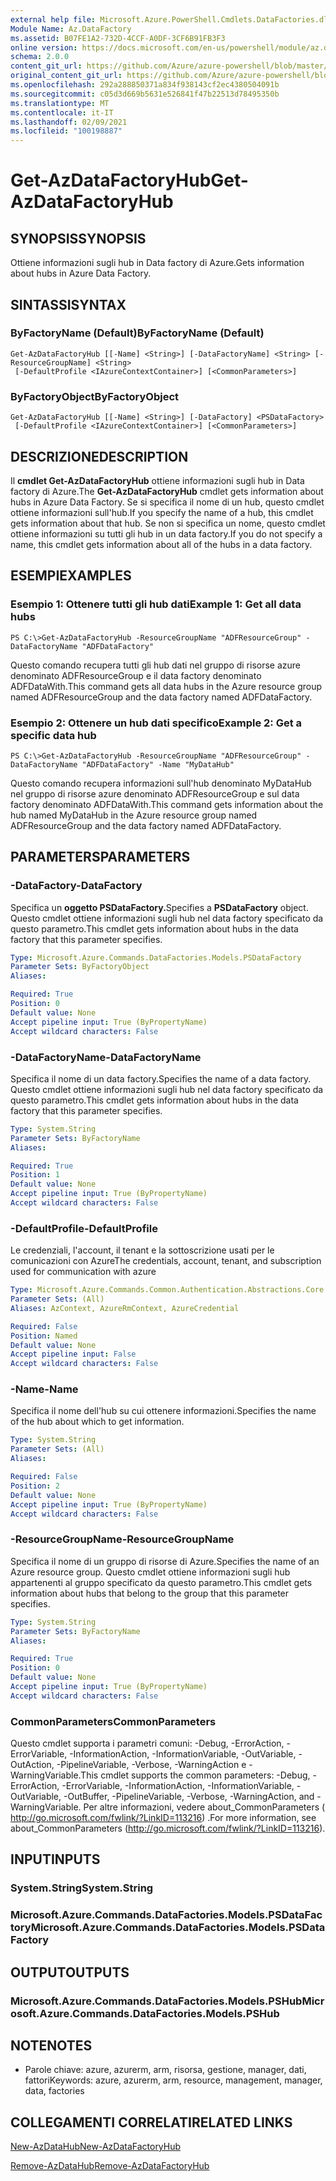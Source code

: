 ```yaml
---
external help file: Microsoft.Azure.PowerShell.Cmdlets.DataFactories.dll-Help.xml
Module Name: Az.DataFactory
ms.assetid: B07FE1A2-732D-4CCF-A0DF-3CF6B91FB3F3
online version: https://docs.microsoft.com/en-us/powershell/module/az.datafactory/get-azdatafactoryhub
schema: 2.0.0
content_git_url: https://github.com/Azure/azure-powershell/blob/master/src/DataFactory/DataFactoryV2/help/Get-AzDataFactoryHub.md
original_content_git_url: https://github.com/Azure/azure-powershell/blob/master/src/DataFactory/DataFactoryV2/help/Get-AzDataFactoryHub.md
ms.openlocfilehash: 292a288850371a834f938143cf2ec4380504091b
ms.sourcegitcommit: c05d3d669b5631e526841f47b22513d78495350b
ms.translationtype: MT
ms.contentlocale: it-IT
ms.lasthandoff: 02/09/2021
ms.locfileid: "100198887"
---
```

# <span data-ttu-id="6d059-101">Get-AzDataFactoryHub</span><span class="sxs-lookup"><span data-stu-id="6d059-101">Get-AzDataFactoryHub</span></span>

## <span data-ttu-id="6d059-102">SYNOPSIS</span><span class="sxs-lookup"><span data-stu-id="6d059-102">SYNOPSIS</span></span>
<span data-ttu-id="6d059-103">Ottiene informazioni sugli hub in Data factory di Azure.</span><span class="sxs-lookup"><span data-stu-id="6d059-103">Gets information about hubs in Azure Data Factory.</span></span>

## <span data-ttu-id="6d059-104">SINTASSI</span><span class="sxs-lookup"><span data-stu-id="6d059-104">SYNTAX</span></span>

### <span data-ttu-id="6d059-105">ByFactoryName (Default)</span><span class="sxs-lookup"><span data-stu-id="6d059-105">ByFactoryName (Default)</span></span>
```
Get-AzDataFactoryHub [[-Name] <String>] [-DataFactoryName] <String> [-ResourceGroupName] <String>
 [-DefaultProfile <IAzureContextContainer>] [<CommonParameters>]
```

### <span data-ttu-id="6d059-106">ByFactoryObject</span><span class="sxs-lookup"><span data-stu-id="6d059-106">ByFactoryObject</span></span>
```
Get-AzDataFactoryHub [[-Name] <String>] [-DataFactory] <PSDataFactory>
 [-DefaultProfile <IAzureContextContainer>] [<CommonParameters>]
```

## <span data-ttu-id="6d059-107">DESCRIZIONE</span><span class="sxs-lookup"><span data-stu-id="6d059-107">DESCRIPTION</span></span>
<span data-ttu-id="6d059-108">Il **cmdlet Get-AzDataFactoryHub** ottiene informazioni sugli hub in Data factory di Azure.</span><span class="sxs-lookup"><span data-stu-id="6d059-108">The **Get-AzDataFactoryHub** cmdlet gets information about hubs in Azure Data Factory.</span></span>
<span data-ttu-id="6d059-109">Se si specifica il nome di un hub, questo cmdlet ottiene informazioni sull'hub.</span><span class="sxs-lookup"><span data-stu-id="6d059-109">If you specify the name of a hub, this cmdlet gets information about that hub.</span></span>
<span data-ttu-id="6d059-110">Se non si specifica un nome, questo cmdlet ottiene informazioni su tutti gli hub in un data factory.</span><span class="sxs-lookup"><span data-stu-id="6d059-110">If you do not specify a name, this cmdlet gets information about all of the hubs in a data factory.</span></span>

## <span data-ttu-id="6d059-111">ESEMPI</span><span class="sxs-lookup"><span data-stu-id="6d059-111">EXAMPLES</span></span>

### <span data-ttu-id="6d059-112">Esempio 1: Ottenere tutti gli hub dati</span><span class="sxs-lookup"><span data-stu-id="6d059-112">Example 1: Get all data hubs</span></span>
```
PS C:\>Get-AzDataFactoryHub -ResourceGroupName "ADFResourceGroup" -DataFactoryName "ADFDataFactory"
```

<span data-ttu-id="6d059-113">Questo comando recupera tutti gli hub dati nel gruppo di risorse azure denominato ADFResourceGroup e il data factory denominato ADFDataWith.</span><span class="sxs-lookup"><span data-stu-id="6d059-113">This command gets all data hubs in the Azure resource group named ADFResourceGroup and the data factory named ADFDataFactory.</span></span>

### <span data-ttu-id="6d059-114">Esempio 2: Ottenere un hub dati specifico</span><span class="sxs-lookup"><span data-stu-id="6d059-114">Example 2: Get a specific data hub</span></span>
```
PS C:\>Get-AzDataFactoryHub -ResourceGroupName "ADFResourceGroup" -DataFactoryName "ADFDataFactory" -Name "MyDataHub"
```

<span data-ttu-id="6d059-115">Questo comando recupera informazioni sull'hub denominato MyDataHub nel gruppo di risorse azure denominato ADFResourceGroup e sul data factory denominato ADFDataWith.</span><span class="sxs-lookup"><span data-stu-id="6d059-115">This command gets information about the hub named MyDataHub in the Azure resource group named ADFResourceGroup and the data factory named ADFDataFactory.</span></span>

## <span data-ttu-id="6d059-116">PARAMETERS</span><span class="sxs-lookup"><span data-stu-id="6d059-116">PARAMETERS</span></span>

### <span data-ttu-id="6d059-117">-DataFactory</span><span class="sxs-lookup"><span data-stu-id="6d059-117">-DataFactory</span></span>
<span data-ttu-id="6d059-118">Specifica un **oggetto PSDataFactory.**</span><span class="sxs-lookup"><span data-stu-id="6d059-118">Specifies a **PSDataFactory** object.</span></span>
<span data-ttu-id="6d059-119">Questo cmdlet ottiene informazioni sugli hub nel data factory specificato da questo parametro.</span><span class="sxs-lookup"><span data-stu-id="6d059-119">This cmdlet gets information about hubs in the data factory that this parameter specifies.</span></span>

```yaml
Type: Microsoft.Azure.Commands.DataFactories.Models.PSDataFactory
Parameter Sets: ByFactoryObject
Aliases:

Required: True
Position: 0
Default value: None
Accept pipeline input: True (ByPropertyName)
Accept wildcard characters: False
```

### <span data-ttu-id="6d059-120">-DataFactoryName</span><span class="sxs-lookup"><span data-stu-id="6d059-120">-DataFactoryName</span></span>
<span data-ttu-id="6d059-121">Specifica il nome di un data factory.</span><span class="sxs-lookup"><span data-stu-id="6d059-121">Specifies the name of a data factory.</span></span>
<span data-ttu-id="6d059-122">Questo cmdlet ottiene informazioni sugli hub nel data factory specificato da questo parametro.</span><span class="sxs-lookup"><span data-stu-id="6d059-122">This cmdlet gets information about hubs in the data factory that this parameter specifies.</span></span>

```yaml
Type: System.String
Parameter Sets: ByFactoryName
Aliases:

Required: True
Position: 1
Default value: None
Accept pipeline input: True (ByPropertyName)
Accept wildcard characters: False
```

### <span data-ttu-id="6d059-123">-DefaultProfile</span><span class="sxs-lookup"><span data-stu-id="6d059-123">-DefaultProfile</span></span>
<span data-ttu-id="6d059-124">Le credenziali, l'account, il tenant e la sottoscrizione usati per le comunicazioni con Azure</span><span class="sxs-lookup"><span data-stu-id="6d059-124">The credentials, account, tenant, and subscription used for communication with azure</span></span>

```yaml
Type: Microsoft.Azure.Commands.Common.Authentication.Abstractions.Core.IAzureContextContainer
Parameter Sets: (All)
Aliases: AzContext, AzureRmContext, AzureCredential

Required: False
Position: Named
Default value: None
Accept pipeline input: False
Accept wildcard characters: False
```

### <span data-ttu-id="6d059-125">-Name</span><span class="sxs-lookup"><span data-stu-id="6d059-125">-Name</span></span>
<span data-ttu-id="6d059-126">Specifica il nome dell'hub su cui ottenere informazioni.</span><span class="sxs-lookup"><span data-stu-id="6d059-126">Specifies the name of the hub about which to get information.</span></span>

```yaml
Type: System.String
Parameter Sets: (All)
Aliases:

Required: False
Position: 2
Default value: None
Accept pipeline input: True (ByPropertyName)
Accept wildcard characters: False
```

### <span data-ttu-id="6d059-127">-ResourceGroupName</span><span class="sxs-lookup"><span data-stu-id="6d059-127">-ResourceGroupName</span></span>
<span data-ttu-id="6d059-128">Specifica il nome di un gruppo di risorse di Azure.</span><span class="sxs-lookup"><span data-stu-id="6d059-128">Specifies the name of an Azure resource group.</span></span>
<span data-ttu-id="6d059-129">Questo cmdlet ottiene informazioni sugli hub appartenenti al gruppo specificato da questo parametro.</span><span class="sxs-lookup"><span data-stu-id="6d059-129">This cmdlet gets information about hubs that belong to the group that this parameter specifies.</span></span>

```yaml
Type: System.String
Parameter Sets: ByFactoryName
Aliases:

Required: True
Position: 0
Default value: None
Accept pipeline input: True (ByPropertyName)
Accept wildcard characters: False
```

### <span data-ttu-id="6d059-130">CommonParameters</span><span class="sxs-lookup"><span data-stu-id="6d059-130">CommonParameters</span></span>
<span data-ttu-id="6d059-131">Questo cmdlet supporta i parametri comuni: -Debug, -ErrorAction, -ErrorVariable, -InformationAction, -InformationVariable, -OutVariable, -OutAction, -PipelineVariable, -Verbose, -WarningAction e -WarningVariable.</span><span class="sxs-lookup"><span data-stu-id="6d059-131">This cmdlet supports the common parameters: -Debug, -ErrorAction, -ErrorVariable, -InformationAction, -InformationVariable, -OutVariable, -OutBuffer, -PipelineVariable, -Verbose, -WarningAction, and -WarningVariable.</span></span> <span data-ttu-id="6d059-132">Per altre informazioni, vedere about_CommonParameters ( http://go.microsoft.com/fwlink/?LinkID=113216) .</span><span class="sxs-lookup"><span data-stu-id="6d059-132">For more information, see about_CommonParameters (http://go.microsoft.com/fwlink/?LinkID=113216).</span></span>

## <span data-ttu-id="6d059-133">INPUT</span><span class="sxs-lookup"><span data-stu-id="6d059-133">INPUTS</span></span>

### <span data-ttu-id="6d059-134">System.String</span><span class="sxs-lookup"><span data-stu-id="6d059-134">System.String</span></span>

### <span data-ttu-id="6d059-135">Microsoft.Azure.Commands.DataFactories.Models.PSDataFactory</span><span class="sxs-lookup"><span data-stu-id="6d059-135">Microsoft.Azure.Commands.DataFactories.Models.PSDataFactory</span></span>

## <span data-ttu-id="6d059-136">OUTPUT</span><span class="sxs-lookup"><span data-stu-id="6d059-136">OUTPUTS</span></span>

### <span data-ttu-id="6d059-137">Microsoft.Azure.Commands.DataFactories.Models.PSHub</span><span class="sxs-lookup"><span data-stu-id="6d059-137">Microsoft.Azure.Commands.DataFactories.Models.PSHub</span></span>

## <span data-ttu-id="6d059-138">NOTE</span><span class="sxs-lookup"><span data-stu-id="6d059-138">NOTES</span></span>
* <span data-ttu-id="6d059-139">Parole chiave: azure, azurerm, arm, risorsa, gestione, manager, dati, fattori</span><span class="sxs-lookup"><span data-stu-id="6d059-139">Keywords: azure, azurerm, arm, resource, management, manager, data, factories</span></span>

## <span data-ttu-id="6d059-140">COLLEGAMENTI CORRELATI</span><span class="sxs-lookup"><span data-stu-id="6d059-140">RELATED LINKS</span></span>

[<span data-ttu-id="6d059-141">New-AzDataHub</span><span class="sxs-lookup"><span data-stu-id="6d059-141">New-AzDataFactoryHub</span></span>](./New-AzDataFactoryHub.md)

[<span data-ttu-id="6d059-142">Remove-AzDataHub</span><span class="sxs-lookup"><span data-stu-id="6d059-142">Remove-AzDataFactoryHub</span></span>](./Remove-AzDataFactoryHub.md)


